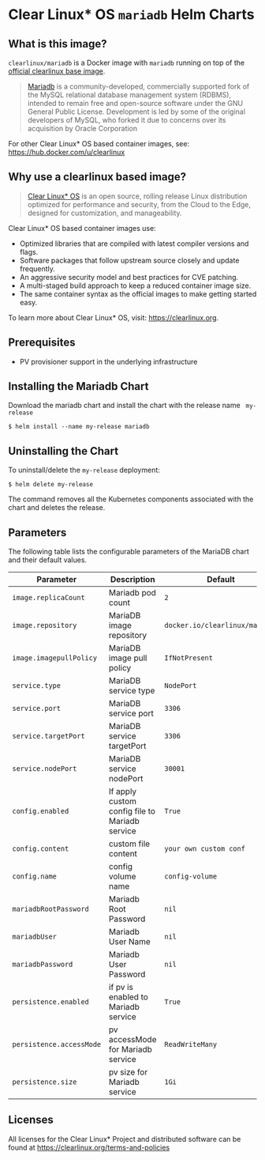 # Clear Linux* OS `mariadb` Helm Charts

<!-- Required -->
## What is this image?

`clearlinux/mariadb` is a Docker image with `mariadb` running on top of the
[official clearlinux base image](https://hub.docker.com/_/clearlinux). 

<!-- application introduction -->

> [Mariadb](https://mariadb.com/) is a community-developed, commercially supported 
> fork of the MySQL relational database management system (RDBMS), intended to remain 
> free and open-source software under the GNU General Public License. Development is led 
> by some of the original developers of MySQL, who forked it due to concerns over its 
> acquisition by Oracle Corporation

For other Clear Linux* OS
based container images, see: https://hub.docker.com/u/clearlinux

## Why use a clearlinux based image?

<!-- CL introduction -->

> [Clear Linux* OS](https://clearlinux.org/) is an open source, rolling release
> Linux distribution optimized for performance and security, from the Cloud to
> the Edge, designed for customization, and manageability.

Clear Linux* OS based container images use:

- Optimized libraries that are compiled with latest compiler versions and
  flags.
- Software packages that follow upstream source closely and update frequently.
- An aggressive security model and best practices for CVE patching.
- A multi-staged build approach to keep a reduced container image size.
- The same container syntax as the official images to make getting started
  easy. 

To learn more about Clear Linux* OS, visit: https://clearlinux.org.

<!-- Required -->

## Prerequisites

- PV provisioner support in the underlying infrastructure

## Installing the Mariadb Chart

Download the mariadb chart and install the chart with the release name ` my-release` 

```
$ helm install --name my-release mariadb
```

## Uninstalling the Chart

To uninstall/delete the `my-release` deployment:

```
$ helm delete my-release
```

The command removes all the Kubernetes components associated with the chart and deletes the release.

## Parameters

The following table lists the configurable parameters of the MariaDB chart and their default values.

| Parameter                | Description                                    | Default                        |
| ------------------------ | ---------------------------------------------- | ------------------------------ |
| `image.replicaCount`     | Mariadb pod count                              | `2`                            |
| `image.repository`       | MariaDB image repository                       | `docker.io/clearlinux/mariadb` |
| `image.imagepullPolicy`  | MariaDB image pull policy                      | `IfNotPresent`                 |
| `service.type`           | MariaDB service type                           | `NodePort`                     |
| `service.port`           | MariaDB service port                           | `3306`                         |
| `service.targetPort`     | MariaDB service targetPort                     | `3306`                         |
| `service.nodePort`       | MariaDB service nodePort                       | `30001`                        |
| `config.enabled`         | If apply custom config file to Mariadb service | `True`                         |
| `config.content`         | custom file content                            | `your own custom conf`         |
| `config.name`            | config volume name                             | `config-volume`                |
| `mariadbRootPassword`    | Mariadb Root Password                          | `nil`                          |
| `mariadbUser`            | Mariadb User Name                              | `nil`                          |
| `mariadbPassword`        | Mariadb User Password                          | `nil`                          |
| `persistence.enabled`    | if pv is enabled to Mariadb service            | `True`                         |
| `persistence.accessMode` | pv accessMode for Mariadb service              | `ReadWriteMany`                |
| `persistence.size`       | pv size for Mariadb service                    | `1Gi`                          |



<!-- Required -->

## Licenses

All licenses for the Clear Linux* Project and distributed software can be found
at https://clearlinux.org/terms-and-policies
